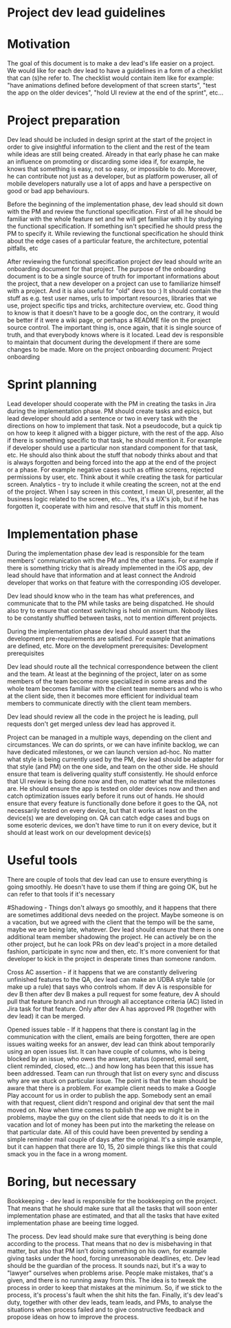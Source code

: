 
# Project dev lead guidelines


# Motivation
The goal of this document is to make a dev lead's life easier on a project. We would like for each dev lead to have a guidelines in a form of a checklist that can (s)he refer to. The checklist would contain item like for example: "have animations defined before development of that screen starts", "test the app on the older devices", "hold UI review at the end of the sprint", etc...

# Project preparation
Dev lead should be included in design sprint at the start of the project in order to give insightful information to the client and the rest of the team while ideas are still being created. Already in  that early phase he can make an influence on promoting or discarding some idea if, for example, he knows that something is easy, not so easy, or impossible to do. Moreover, he can contribute not just as a developer, but as platform poweruser, all of mobile developers naturally use a lot of apps and have a perspective on good or bad app behaviours. 

Before the beginning of the implementation phase, dev lead should sit down with the PM and review the functional specification. First of all he should be familiar with the whole feature set and he will get familiar with it by studying the functional specification. If something isn't specified he should press the PM to specify it. While reviewing the functional specification he should think about the edge cases of a particular feature, the architecture, potential pitfalls, etc

After reviewing the functional specification project dev lead should write an onboarding document for that project. The purpose of the onboarding document is to be a single source of truth for important informations about the project, that a new developer on a project can use to familiarize himself with a project. And it is also useful for "old" devs too :) It should contain the stuff as e.g. test user names, urls to important resources, libraries that we use, project specific tips and tricks, architecture overview, etc. Good thing to know is that it doesn't have to be a google doc, on the contrary, it would be better if it were a wiki page, or perhaps a README file on the project source control. The important thing is, once again, that it is single source of truth, and that everybody knows where is it located. Lead dev is responsible to maintain that document during the development if there are some changes to be made.  More on the project onboarding document: Project onboarding

# Sprint planning
Lead developer should cooperate with the PM in creating the tasks in Jira during the implementation phase. PM should create tasks and epics, but lead developer should add a sentence or two in every task with the directions on how to implement that task. Not a pseudocode, but a quick tip on how to keep it aligned with a bigger picture, with the rest of the app. Also if there is something specific to that task, he should mention it. For example if developer should use a particular non standard component for that task, etc. He should also think about the stuff that nobody thinks about and that is always forgotten and being forced into the app at the end of the project or a phase. For example negative cases such as offline screens, rejected permissions by user, etc. Think about it while creating the task for particular screen. Analytics - try to include it while creating the screen, not at the end of the project. When I say screen in this context, I mean UI, presenter, all the business logic related to the screen, etc... Yes, it's a UX's job, but if he has forgotten it, cooperate with him and resolve that stuff in this moment. 

# Implementation phase
During the implementation phase dev lead is responsible for the team members' communication with the PM and the other teams. For example if there is something tricky that is already implemented in the iOS app, dev lead should have that information and at least connect the Android developer that works on that feature with the corresponding iOS developer.
 
Dev lead should know who in the team has what preferences, and communicate that to the PM while tasks are being dispatched. He should also try to ensure that context switching is held on minimum. Nobody likes to be constantly shuffled between tasks, not to mention different projects.

During the implementation phase dev lead should assert that the development pre-requirements are satisfied. For example that animations are defined, etc. More on the development prerequisites: Development prerequisites

Dev lead should route all the technical correspondence between the client and the team. At least at the beginning of the project, later on as some members of the team become more specialized in some areas and the whole team becomes familiar with the client team members and who is who at the client side, then it becomes more efficient for individual team members to communicate directly with the client team members.

Dev lead should review all the code in the project he is leading, pull requests don't get merged unless dev lead has approved it.

Project can be managed in a multiple ways, depending on the client and circumstances. We can do sprints, or we can have infinite backlog, we can have dedicated milestones, or we can launch version ad-hoc. No matter what style is being currently used by the PM, dev lead should be adapter for that style (and PM) on the one side, and team on the other side. He should ensure that team is delivering quality stuff consistently. He should enforce that UI review is being done now and then, no matter what the milestones are. He should ensure the app is tested on older devices now and then and catch optimization issues early before it runs out of hands. He should ensure that every feature is functionally done before it goes to the QA, not necessarily tested on every device, but that it works at least on the device(s) we are developing on. QA can catch edge cases and bugs on some esoteric devices, we don't have time to run it on every device, but it should at least work on our development device(s)

# Useful tools
There are couple of tools that dev lead can use to ensure everything is going smoothly. He doesn't have to use them if thing are going OK, but he can refer to that tools if it's necessary

#Shadowing - Things don't always go smoothly, and it happens that there are sometimes additional devs needed on the project. Maybe someone is on a vacation, but we agreed with the client that the tempo will be the same, maybe we are being late, whatever. Dev lead should ensure that there is one additional team member shadowing the project. He can actively be on the other project, but he can look PRs on dev lead's project in a more detailed fashion, participate in sync now and then, etc. It's more convenient for that developer to kick in the project in desperate times than someone random.

Cross AC assertion - if it happens that we are constantly delivering unfinished features to the QA, dev lead can make an UDBA style table (or make up a rule) that says who controls whom. If dev A is responsible for dev B then after dev B makes a pull request for some feature, dev A should pull that feature branch and run through all acceptance criteria (AC) listed in Jira task for that feature. Only after dev A has approved PR (together with dev lead) it can be merged. 

Opened issues table - If it happens that there is constant lag in the communication with the client, emails are being forgotten, there are open issues waiting weeks for an answer, dev lead can think about temporarily using an open issues list. It can have couple of columns, who is being blocked by an issue, who owes the answer, status (opened, email sent, client reminded, closed, etc...) and how long has been that this issue has been addressed. Team can run through that list on every sync and discuss why are we stuck on particular issue. The point is that the team should be aware that there is a problem. For example client needs to make a Google Play account for us in order to publish the app. Somebody sent an email with that request, client didn't respond and original dev that sent the mail moved on. Now when time comes to publish the app we might be in problems, maybe the guy on the client side that needs to do it is on the vacation and lot of money has been put into the marketing the release on that particular date. All of this could have been prevented by sending a simple reminder mail couple of days after the original. It's a simple example, but it can happen that there are 10, 15, 20 simple things like this that could smack you in the face in a wrong moment.

# Boring, but necessary
Bookkeeping - dev lead is responsible for the bookkeeping on the project. That means that he should make sure that all the tasks that will soon enter implementation phase are estimated, and that all the tasks that have exited implementation phase are beeing time logged. 

The process. Dev lead should make sure that everything is being done according to the process. That means that no dev is misbehaving in that matter, but also that PM isn’t doing something on his own, for example giving tasks under the hood, forcing unreasonable deadlines, etc. Dev lead should be the guardian of the process. It sounds nazi, but it's a way to "lawyer" ourselves when problems arise. People make mistakes, that's a given, and there is no running away from this. The idea is to tweak the process in order to keep that mistakes at the minimum. So, if we stick to the process, it's process's fault when the shit hits the fan. Finally, it's dev lead's duty, together with other dev leads, team leads, and PMs, to analyse the situations when process failed and to give constructive feedback and propose ideas on how to improve the process. 

